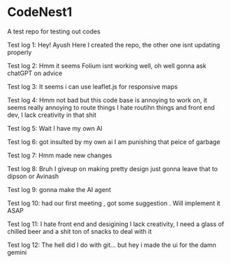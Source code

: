 # CodeNest1
A test repo for testing out codes

Test log 1:
Hey! Ayush Here I created the repo, the other one isnt updating properly

Test log 2:
Hmm it seems Folium isnt working well, oh well gonna ask chatGPT on advice

Test log 3:
It seems i can use leaflet.js for responsive maps

Test log 4:
Hmm not bad but this code base is annoying to work on, it seems really annoying to route things I hate routihn things and front end dev, I lack creativity in that shit

Test log 5:
Wait I have my own AI

Test log 6:
got insulted by my own ai I am punishing that peice of garbage

Test log 7:
Hmm made new changes

Test log 8:
Bruh I giveup on making pretty design just gonna leave that to dipson or Avinash

Test log 9:
gonna make the AI agent

Test log 10:
had our first meeting , got some suggestion . Will implement it ASAP

Test log 11:
I hate front end and desigining I lack creativity, I need a glass of chilled beer and a shit ton of snacks to deal with it

Test log 12: 
The hell did I do with git... but hey i made the ui for the damn gemini